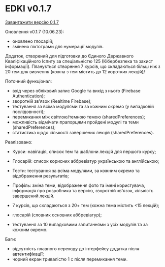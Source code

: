 # EDKI v0.1.7

[Завантажити версію 0.1.7](https://github.com/ArchExalt/EDKIApp/blob/main/EDKI-v0.1.7.apk)

Оновлення v0.1.7 (10.06.23):

- оновлено глосарій;
- змінено піктограми для нумерації модулів.

Додаток, створений для підготовки до Єдиного Державного Кваліфікаційного Іспиту за спеціальністю 125 (Кібербезпека та захист інформації).
Планується створення 7 курсів, що складаються більш ніж з 20 тем для вивчення (кожна з тем містить до 12 коротких лекцій)/

Поточний функціонал:
- вхід через обліковий запис Google та вихід з нього (Firebase Authentication);
- зворотній зв'язок (Realtime Firebase);
- тестування за всіма модулями та за кожним окремо (у випадковій послідовності);
- перемикання між світлою/темною темою (sharedPreferences);
- можливість відмічати прапорцями пройдені модулі та теми (sharedPreferences);
- статистика щодо кількості завершених лекцій (sharedPreferences).

Реалізовано:
- Курси: навігація, список тем та шаблони лекцій для першого курсу;
- Глосарій: список корисних аббревіатур українською та англійською;
- Тести: тестування за всіма модулями, за кожним окремо та відображення результатів;
- Профіль: зміна теми, відображення фото та імені користувача, інформація про розробника та версію, зворотній зв'язок, кількість завершений лекцій.

- 7 курсів, що складаються з 20+ тем (кожна тема містить <15 лекцій);
- глосарій (словник основних аббревіатур);
- тестування за 10 випадковими запитаннями з усіх модулів та за кожним окремо.

Баги:
- відсутність плавного переходу до інтерфейсу додатка після автентифікації;
- чорний екран тривалістю 1 с після перемикання теми.
